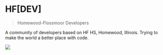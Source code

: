 # HF[DEV]
> Homewood-Flossmoor Developers

A community of developers based on HF HS, Homewood, Illinois.
Trying to make the world a better place with code.

<img src="https://media.discordapp.net/attachments/1021962802820304997/1032850057826947212/5.png"/>
